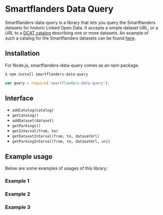 # Smartflanders Data Query
Smartflanders-data-query is a library that lets you query the Smartflanders datasets for historic Linked Open Data. It accepts a simple dataset URL, or a URL to a [DCAT catalog](https://www.w3.org/TR/vocab-dcat/) describing one or more datasets. An example of such a catalog for the Smartflanders datasets can be found [here](https://datapiloten.be/parking/catalog.ttl).

## Installation
For Node.js, smartflanders-data-query comes as an npm package.

``` bash
$ npm install smartflanders-data-query
```
``` js
var query = require('smartflanders-data-query');
```

## Interface
- `addCatalog(catalog)`
- `getCatalog()`
- `addDataset(dataset)`
- `getParkings()`
- `getInterval(from, to)`
- `getDatasetInterval(from, to, datasetUrl)`
- `getParkingInterval(from, to, datasetUrl, uri)`

## Example usage
Below are some examples of usages of this library:

### Example 1

### Example 2

### Example 3
